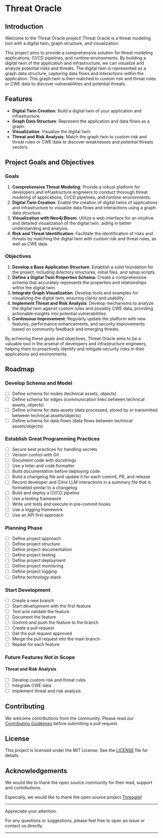 # Threat Oracle

## Introduction

Welcome to the Threat Oracle project! Threat Oracle is a threat modeling tool with a digital twin, graph structure, and visualization.

This project aims to provide a comprehensive solution for threat modeling applications, CI/CD pipelines, and runtime environments. By building a digital twin of the application and infrastructure, we can visualize and analyze potential risks and threats. The digital twin is represented as a graph data structure, capturing data flows and interactions within the application. This graph twin is then matched to custom risk and threat rules or CWE data to discover vulnerabilities and potential threats.

## Features

- **Digital Twin Creation**: Build a digital twin of your application and infrastructure.
- **Graph Data Structure**: Represent the application and data flows as a graph.
- **Visualization**: Visualize the digital twin.
- **Threat and Risk Analysis**: Match the graph twin to custom risk and threat rules or CWE data to discover weaknesses and potential threats vectors.

## Project Goals and Objectives

### Goals

1. **Comprehensive Threat Modeling**: Provide a robust platform for developers and infrastructure engineers to conduct thorough threat modeling of applications, CI/CD pipelines, and runtime environments.
2. **Digital Twin Creation**: Enable the creation of digital twins of applications and infrastructure to visualize data flows and interactions using a graph data structure.
3. **Visualization with Neo4j Bloom**: Utilize a web interface for an intuitive and detailed visualization of the digital twin, aiding in better understanding and analysis.
4. **Risk and Threat Identification**: Facilitate the identification of risks and threats by matching the digital twin with custom risk and threat rules, as well as CWE data.

### Objectives

1. **Develop a Base Application Structure**: Establish a solid foundation for the project, including directory structures, initial files, and setup scripts.
2. **Define a Digital Twin Properties Schema**: Create a comprehensive schema that accurately represents the properties and relationships within the digital twin.
3. **Integrate Graph Visualization**: Develop tools and examples for visualizing the digital twin, ensuring clarity and usability.
4. **Implement Threat and Risk Analysis**: Develop mechanisms to analyze the digital twin against custom rules and possibly CWE data, providing actionable insights into potential vulnerabilities.
5. **Continuous Improvement**: Regularly update the platform with new features, performance enhancements, and security improvements based on community feedback and emerging threats.

By achieving these goals and objectives, Threat Oracle aims to be a valuable tool in the arsenal of developers and infrastructure engineers, helping them to proactively identify and mitigate security risks in their applications and environments.

## Roadmap

### Develop Schema and Model

- [ ] Define schema for nodes (technical assets, objects)
- [ ] Define schema for edges (communication links between technical assets, objects)
- [ ] Define schema for data assets (data processed, stored by or transmitted between technical assets/objects)
- [ ] Define schema for data flows (data flows between technical assets/objects)

### Establish Great Programming Practices

- [ ] Secure best practices for handling secrets
- [ ] Version control with Git
- [ ] Document code with docstrings
- [ ] Use a linter and code formatter
- [ ] Build documentation before deploying code
- [ ] Build a changelog file and update it for each commit, PR, and release
- [ ] Record developer and Cline LLM interactions in a summary file that is formatted similar to a changelog
- [ ] Build and deploy a CI/CD pipeline
- [ ] Use a testing framework
- [ ] Write unit tests and execute in pre-commit hooks
- [ ] Use a logging framework
- [ ] Use an API first approach

### Planning Phase

- [ ] Define project approach
- [ ] Define project structure
- [ ] Define project documentation
- [ ] Define project testing
- [ ] Define project deployment
- [ ] Define project monitoring
- [ ] Define project logging
- [ ] Define technology stack

### Start Development

- [ ] Create a new branch
- [ ] Start development with the first feature
- [ ] Test and validate the feature
- [ ] Document the feature
- [ ] Commit and push the feature to the branch
- [ ] Create a pull request
- [ ] Get the pull request approved
- [ ] Merge the pull request into the main branch
- [ ] Repeat for each feature

### Future Features Not in Scope

#### Threat and Risk Analysis

- [ ] Develop custom risk and threat rules
- [ ] Integrate CWE data
- [ ] Implement threat and risk analysis

## Contributing

We welcome contributions from the community. Please read our [Contributing Guidelines](CONTRIBUTING.md) before submitting a pull request.

## License

This project is licensed under the MIT License. See the [LICENSE](LICENSE) file for details.

## Acknowledgements

We would like to thank the open source community for their lead, support and contributions.

Especially, we would like to thank the open source project [Threagile](https://github.com/Threagile/threagile)!

---

Appreciate your attention.

For any questions or suggestions, please feel free to open an issue or contact us directly.

---
